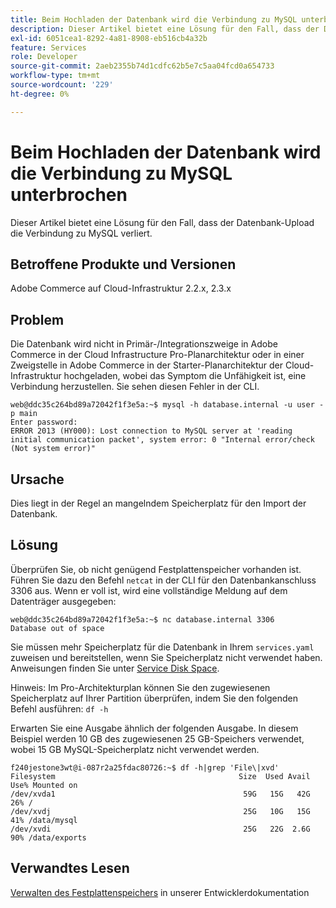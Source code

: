 ```yaml
---
title: Beim Hochladen der Datenbank wird die Verbindung zu MySQL unterbrochen
description: Dieser Artikel bietet eine Lösung für den Fall, dass der Datenbank-Upload die Verbindung zu MySQL verliert.
exl-id: 6051cea1-8292-4a81-8908-eb516cb4a32b
feature: Services
role: Developer
source-git-commit: 2aeb2355b74d1cdfc62b5e7c5aa04fcd0a654733
workflow-type: tm+mt
source-wordcount: '229'
ht-degree: 0%

---
```


# Beim Hochladen der Datenbank wird die Verbindung zu MySQL unterbrochen

Dieser Artikel bietet eine Lösung für den Fall, dass der Datenbank-Upload die Verbindung zu MySQL verliert.

## Betroffene Produkte und Versionen

Adobe Commerce auf Cloud-Infrastruktur 2.2.x, 2.3.x

## Problem

Die Datenbank wird nicht in Primär-/Integrationszweige in Adobe Commerce in der Cloud Infrastructure Pro-Planarchitektur oder in einer Zweigstelle in Adobe Commerce in der Starter-Planarchitektur der Cloud-Infrastruktur hochgeladen, wobei das Symptom die Unfähigkeit ist, eine Verbindung herzustellen. Sie sehen diesen Fehler in der CLI.

```
web@ddc35c264bd89a72042f1f3e5a:~$ mysql -h database.internal -u user -p main
Enter password:
ERROR 2013 (HY000): Lost connection to MySQL server at 'reading initial communication packet', system error: 0 "Internal error/check (Not system error)"
```

## Ursache

Dies liegt in der Regel an mangelndem Speicherplatz für den Import der Datenbank.

## Lösung

Überprüfen Sie, ob nicht genügend Festplattenspeicher vorhanden ist. Führen Sie dazu den Befehl `netcat` in der CLI für den Datenbankanschluss 3306 aus. Wenn er voll ist, wird eine vollständige Meldung auf dem Datenträger ausgegeben:

```
web@ddc35c264bd89a72042f1f3e5a:~$ nc database.internal 3306
Database out of space
```

Sie müssen mehr Speicherplatz für die Datenbank in Ihrem `services.yaml` zuweisen und bereitstellen, wenn Sie Speicherplatz nicht verwendet haben. Anweisungen finden Sie unter [Service Disk Space](https://experienceleague.adobe.com/en/docs/commerce-cloud-service/user-guide/develop/storage/manage-disk-space#service-disk-space).

Hinweis: Im Pro-Architekturplan können Sie den zugewiesenen Speicherplatz auf Ihrer Partition überprüfen, indem Sie den folgenden Befehl ausführen: `df -h`

Erwarten Sie eine Ausgabe ähnlich der folgenden Ausgabe. In diesem Beispiel werden 10 GB des zugewiesenen 25 GB-Speichers verwendet, wobei 15 GB MySQL-Speicherplatz nicht verwendet werden.

```
f240jestone3wt@i-087r2a25fdac80726:~$ df -h|grep 'File\|xvd'
Filesystem                                         Size  Used Avail Use% Mounted on
/dev/xvda1                                          59G   15G   42G  26% /
/dev/xvdj                                           25G   10G   15G  41% /data/mysql
/dev/xvdi                                           25G   22G  2.6G  90% /data/exports
```

## Verwandtes Lesen

[Verwalten des Festplattenspeichers](https://experienceleague.adobe.com/en/docs/commerce-cloud-service/user-guide/develop/storage/manage-disk-space) in unserer Entwicklerdokumentation
